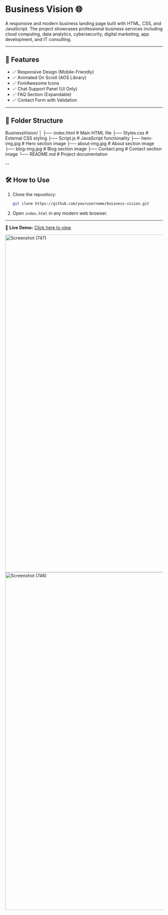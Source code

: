 # Business Vision 🌐

A responsive and modern business landing page built with HTML, CSS, and JavaScript. The project showcases professional business services including cloud computing, data analytics, cybersecurity, digital marketing, app development, and IT consulting.

---



## 🚀 Features

- ✅ Responsive Design (Mobile-Friendly)
- ✅ Animated On Scroll (AOS Library)
- ✅ FontAwesome Icons
- ✅ Chat Support Panel (UI Only)
- ✅ FAQ Section (Expandable)
- ✅ Contact Form with Validation

---

## 📁 Folder Structure
BusinessVision/
│
├── index.html # Main HTML file
├── Styles.css # External CSS styling
├── Script.js # JavaScript functionality
├── hero-img.jpg # Hero section image
├── about-img.jpg # About section image
├── blog-img.jpg # Blog section image
├── Contact.png # Contact section image
└── README.md # Project documentation

--
## 🛠️ How to Use

1. Clone the repository:
    ```bash
    git clone https://github.com/yourusername/business-vision.git
    ```
2. Open `index.html` in any modern web browser.

---
🔗 **Live Demo:** [Click here to view](visionbusiness.netlify.app/#home)


<img width="1920" height="1080" alt="Screenshot (747)" src="https://github.com/user-attachments/assets/c4c511cb-fc66-4bbb-a753-8130ba8f76f9" />
<img width="1920" height="1080" alt="Screenshot (746)" src="https://github.com/user-attachments/assets/350f83a3-e1f5-4e7a-a04c-9a53e3f43a9c" />

